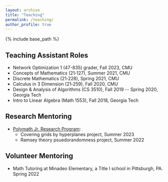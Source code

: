 ```yaml
---
layout: archive
title: "Teaching"
permalink: /teaching/
author_profile: true
---
```


{% include base_path %}

## Teaching Assistant Roles
  - Network Optimization 1 (47-835) grader, Fall 2023, CMU
  - Concepts of Mathematics (21‑127), Summer 2021, CMU
  - Discrete Mathematics (21‑228), Spring 2021, CMU
  - Calculus in 3 Dimension (21‑259), Fall 2020, CMU
  - Design & Analysis of Algorithms (CS 3510), Fall 2019 -- Spring 2020, Georgia Tech
  - Intro to Linear Algebra (Math 1553), Fall 2018, Georgia Tech

## Research Mentoring
  - [Polymath Jr. Research Program](https://geometrynyc.wixsite.com/polymathreu): 
    - Covering grids by hyperplanes project, Summer 2023
    - Ramsey theory psuedorandomness project, Summer 2022

## Volunteer Mentoring
  - Math Tutoring at Minadeo Elementary, a Title I school in Pittsburgh, PA. Spring 2022